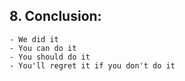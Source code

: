 ## 8. Conclusion:
 
    - We did it
    - You can do it
    - You should do it
    - You'll regret it if you don't do it
    

